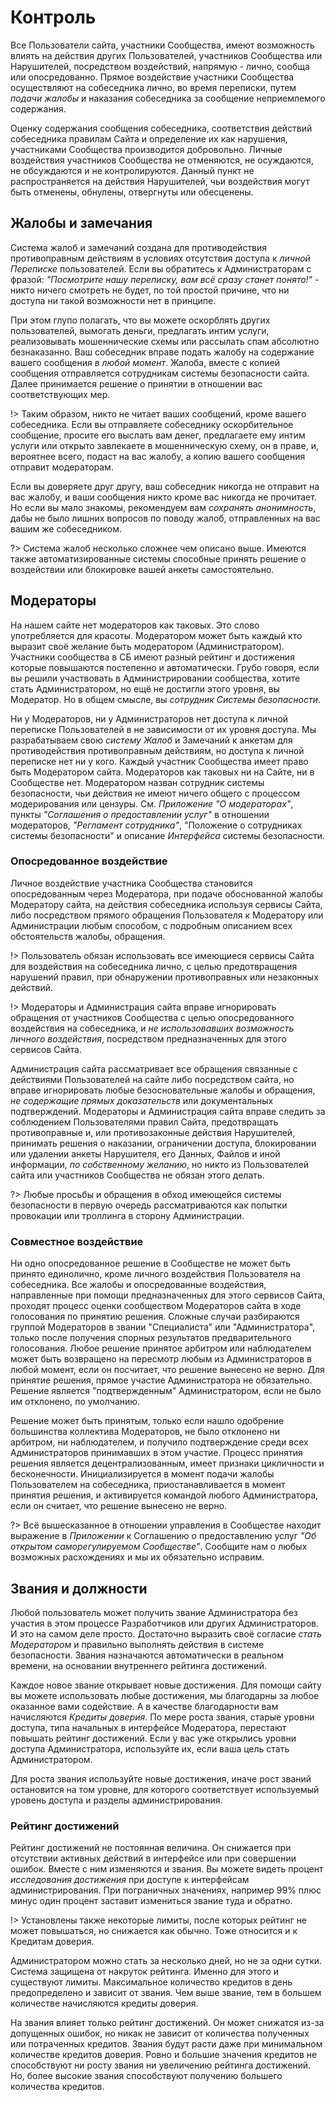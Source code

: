 # Контроль

Все Пользователи сайта, участники Сообщества, имеют возможность влиять на действия других Пользователей, участников Сообщества или Нарушителей, посредством воздействий, напрямую - лично, сообща или опосредованно. Прямое воздействие участники Сообщества осуществляют на собеседника лично, во время переписки, путем _подачи жалобы_ и наказания собеседника за сообщение неприемлемого содержания. 

Оценку содержания сообщения собеседника, соответствия действий собеседника правилам Сайта и определение их как нарушения, участниками Сообщества производится добровольно. Личные воздействия участников Сообщества не отменяются, не осуждаются, не обсуждаются и не контролируются. Данный пункт не распространяется на действия Нарушителей, чьи воздействия могут быть отменены, обнулены, отвергнуты или обесценены. 


## Жалобы и замечания

Система жалоб и замечаний создана для противодействия противоправным действиям в условиях отсутствия доступа к _личной Переписке_ пользователей. Если вы обратитесь к Администраторам с фразой: _"Посмотрите нашу переписку, вам всё сразу станет понято!"_ - никто ничего смотреть не будет, по той простой причине, что ни доступа ни такой возможности нет в принципе.

При этом глупо полагать, что вы можете оскорблять других пользователей, вымогать деньги, предлагать интим услуги, реализовывать мошеннические схемы или рассылать спам абсолютно безнаказанно. Ваш собеседник вправе подать жалобу на содержание вашего сообщения _в любой момент_. Жалоба, вместе с копией сообщения отправляется сотрудникам системы безопасности сайта. Далее принимается решение о принятии в отношении вас соответствующих мер.

!> Таким образом, никто не читает ваших сообщений, кроме вашего собеседника. Если вы отправляете собеседнику оскорбительное сообщение, просите его выслать вам денег, предлагаете ему интим услуги или открыто завлекаете в мошенническую схему, он в праве, и, вероятнее всего, подаст на вас жалобу, а копию вашего сообщения отправит модераторам. 

Если вы доверяете друг другу, ваш собеседник никогда не отправит на вас жалобу, и ваши сообщения никто кроме вас никогда не прочитает. Но если вы мало знакомы, рекомендуем вам _сохранять анонимность_, дабы не было лишних вопросов по поводу жалоб, отправленных на вас вашим же собеседником.

?> Система жалоб несколько сложнее чем описано выше. Имеются также автоматизированные системы способные принять решение о воздействии или блокировке вашей анкеты самостоятельно.

## Модераторы

На нашем сайте нет модераторов как таковых. Это слово употребляется для красоты. Модератором может быть каждый кто выразит своё желание быть модератором (Администратором). Участники сообщества в СБ имеют разный рейтинг и достижения которые повышаются постепенно и автоматически. Грубо говоря, если вы решили участвовать в Администрировании сообщества, хотите стать Администратором, но ещё не достигли этого уровня, вы Модератор. Но в общем смысле, вы _сотрудник Системы безопасности_.

Ни у Модераторов, ни у Администраторов нет доступа к личной переписке Пользователей в не зависимости от их уровня доступа. Мы разрабатываем свою _систему Жалоб_ и Замечаний к анкетам для противодействия противоправным действиям, но доступа к личной переписке нет ни у кого. 
Каждый участник Сообщества имеет право быть Модератором сайта. Модераторов как таковых ни на Сайте, ни в Сообществе нет. Модератором назван сотрудник системы безопасности, чьи действия не имеют ничего общего с процессом модерирования или цензуры. См. _Приложение "О модераторах"_, пункты _"Соглашения о предоставлении услуг"_ в отношении модераторов, _"Регламент сотрудника"_, "Положение о сотрудниках системы безопасности" и описание _Интерфейса_ системы безопасности.

### Опосредованное воздействие

Личное воздействие участника Сообщества становится опосредованным через Модератора, при подаче обоснованной жалобы Модератору сайта, на действия собеседника используя сервисы Сайта, либо посредством прямого обращения Пользователя к Модератору или Администрации любым способом, с подробным описанием всех обстоятельств жалобы, обращения. 

!> Пользователь обязан использовать все имеющиеся сервисы Сайта для воздействия на собеседника лично, с целью предотвращения нарушений правил, при обнаружении противоправных или незаконных действий. 

!> Модераторы и Администрация сайта вправе игнорировать обращения от участников Сообщества с целью опосредованного воздействия на собеседника, и _не использовавших возможность личного воздействия_, посредством предназначенных для этого сервисов Сайта. 

Администрация сайта рассматривает все обращения связанные с действиями Пользователей на сайте либо посредством сайта, но вправе игнорировать любые безосновательные жалобы и обращения, _не содержащие прямых доказательств_ или документальных подтверждений. Модераторы и Администрация сайта вправе следить за соблюдением Пользователями правил Сайта, предотвращать противоправные и, или противозаконные действия Нарушителей, принимать решения о наказании, ограничении доступа, блокировании или удалении анкеты Нарушителя, его Данных, Файлов и иной информации, _по собственному желанию_, но никто из Пользователей сайта или участников Сообщества не обязан этого делать.

?> Любые просьбы и обращения в обход имеющейся системы безопасности в первую очередь рассматриваются как попытки провокации или троллинга в сторону Администрации.

### Совместное воздействие

Ни одно опосредованное решение в Сообществе не может быть принято единолично, кроме личного воздействия Пользователя на собеседника. Все жалобы и опосредованные воздействия, направленные при помощи предназначенных для этого сервисов Сайта, проходят процесс оценки сообществом Модераторов сайта в ходе голосования по принятию решения. Сложные случаи разбираются группой Модераторов в звании "Специалиста" или "Администратора", только после получения спорных результатов предварительного голосования. Любое решение принятое арбитром или наблюдателем может быть возвращено на пересмотр любым из Администраторов в любой момент, если он посчитает, что решение вынесено не верно. Для принятие решения, прямое участие Администратора не обязательно. Решение является "подтвержденным" Администратором, если не было им отклонено, по умолчанию.

Решение может быть принятым, только если нашло одобрение большинства коллектива Модераторов, не было отклонено ни арбитром, ни наблюдателем, и получило подтверждение среди всех Администраторов принимавших в этом участие. Процесс принятия решения является децентрализованным, имеет признаки цикличности и бесконечности. Инициализируется в момент подачи жалобы Пользователем на собеседника, приостанавливается в момент принятия решения, и активируется командой любого Администратора, если он считает, что решение вынесено не верно.

?> Всё вышесказанное в отношении управления в Сообществе находит выражение в _Приложении_ к Соглашению о предоставлению услуг _"Об открытом саморегулируемом Сообществе"_. Сообщите нам о любых возможных расхождениях и мы их обязательно исправим.


## Звания и должности

Любой пользователь может получить звание Администратора без участия в этом процессе Разработчиков или других Администраторов. И это на самом деле просто. Достаточно выразить своё согласие _стать Модератором_ и правильно выполнять действия в системе безопасности. Звания назначаются автоматически в реальном времени, на основании внутреннего рейтинга достижений.

Каждое новое звание открывает новые достижения. Для помощи сайту вы можете использовать любые достижения, мы благодарны за любое оказанное вами содействие. А в качестве благодарности вам начисляются _Кредиты доверия_. По мере роста звания, старые уровни доступа, типа начальных в интерфейсе Модератора, перестают повышать рейтинг достижений. Если у вас уже открылись уровни доступа Администратора, используйте их, если ваша цель стать Администратором.

Для роста звания используйте новые достижения, иначе рост званий остановится на том уровне, для которого соответствует используемый уровень доступа и разделы администрирования.

### Рейтинг достижений

Рейтинг достижений не постоянная величина. Он снижается при отсутствии активных действий в интерфейсе или при совершении ошибок. Вместе с ним изменяются и звания. Вы можете видеть процент _исследования достижения_ при доступе к интерфейсам администрирования. При пограничных значениях, например 99% плюс минус один процент заставит измениться звание туда и обратно.

!> Установлены также некоторые лимиты, после которых рейтинг не может повышаться, но снижается как обычно. Тоже относится и к Кредитам доверия.

Администратором можно стать за несколько дней, но не за одни сутки. Система защищена от накруток рейтинга. Именно для этого и существуют лимиты. Максимальное количество кредитов в день предопределено и зависит от звания. Чем выше звание, тем в большем количестве начисляются кредиты доверия.
  
На звания влияет только рейтинг достижений. Он может снижатся из-за допущенных ошибок, но никак не зависит от количества полученных или потраченных кредитов. Звания будут расти даже при минимальном  количестве кредитов доверия. Ровно и большие значения кредитов не способствуют ни росту звания ни увеличению рейтинга достижений. Но, более высокие звания способствуют получению большего количества кредитов.
  